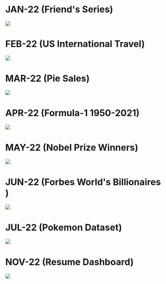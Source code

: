 # JAN-22 (Friend's Series)
![](https://github.com/adityanaranje/Onxy-Data-DNA-Challenges/blob/main/Images/JAN22.jpg)


# FEB-22 (US International Travel)
![](https://github.com/adityanaranje/Onxy-Data-DNA-Challenges/blob/main/Images/FEB22.jpg)


# MAR-22 (Pie Sales)
![](https://github.com/adityanaranje/Onxy-Data-DNA-Challenges/blob/main/Images/MAR22.jpg)


# APR-22 (Formula-1 1950-2021)
![](https://github.com/adityanaranje/Onxy-Data-DNA-Challenges/blob/main/Images/APR22.jpg)


# MAY-22 (Nobel Prize Winners)
![](https://github.com/adityanaranje/Onxy-Data-DNA-Challenges/blob/main/Images/MAY22.jpg)


# JUN-22 (Forbes World's Billionaires )
![](https://github.com/adityanaranje/Onxy-Data-DNA-Challenges/blob/main/Images/JUN22.jpg)


# JUL-22 (Pokemon Dataset)
![](https://github.com/adityanaranje/Onxy-Data-DNA-Challenges/blob/main/Images/JUL22.jpg)


# NOV-22 (Resume Dashboard)
![](https://github.com/adityanaranje/Onxy-Data-DNA-Challenges/blob/main/Images/nov22.jpg)
